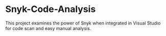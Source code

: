 # Snyk-Code-Analysis
This project examines the power of Snyk when integrated in Visual Studio for code scan and easy manual analysis.
